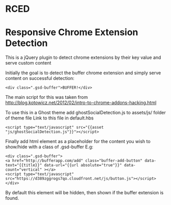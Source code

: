 RCED
====

# Responsive Chrome Extension Detection

This is a jQuery plugin to detect chrome extensions by their key value and serve custom content 

Initially the goal is to detect the buffer chrome extension and simply serve content on successful detection:

    <div class=".gsd-buffer">BUFFER!</div>

The main script for this was taken from http://blog.kotowicz.net/2012/02/intro-to-chrome-addons-hacking.html

To use this in a Ghost theme add ghostSocialDetection.js to assets/js/ folder of theme file
Link to this file in default.hbs

    <script type="text/javascript" src="{{asset "js/ghostSocialDetection.js"}}"></script>

Finally add html element as a placeholder for the content you wish to show/hide with a class of .gsd-buffer
E.g:

    <div class=".gsd-buffer">
    <a href="http://bufferapp.com/add" class="buffer-add-button" data-text="{{title}}" data-url="{{url absolute="true"}}" data-count="vertical" ></a>
    <script type="text/javascript" src="https://d389zggrogs7qo.cloudfront.net/js/button.js"></script>
    </div>

By default this element will be hidden, then shown if the buffer extension is found.

